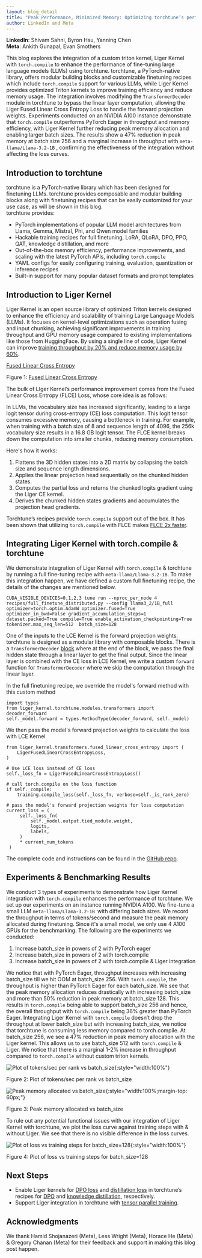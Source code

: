 ```yaml
---
layout: blog_detail
title: "Peak Performance, Minimized Memory: Optimizing torchtune’s performance with torch.compile & Liger Kernel"
author: LinkedIn and Meta
---
```


**LinkedIn**: Shivam Sahni, Byron Hsu, Yanning Chen  
**Meta**: Ankith Gunapal, Evan Smothers

This blog explores the integration of a custom triton kernel, Liger Kernel with `torch.compile` to enhance the performance of fine-tuning large language models (LLMs) using torchtune. torchtune, a PyTorch-native library, offers modular building blocks and customizable finetuning recipes which include `torch.compile` support for various LLMs, while Liger Kernel provides optimized Triton kernels to improve training efficiency and reduce memory usage. The integration involves modifying the `TransformerDecoder` module in torchtune to bypass the linear layer computation, allowing the Liger Fused Linear Cross Entropy Loss to handle the forward projection weights. Experiments conducted on an NVIDIA A100 instance demonstrate that `torch.compile` outperforms PyTorch Eager in throughput and memory efficiency, with Liger Kernel further reducing peak memory allocation and enabling larger batch sizes. The results show a 47% reduction in peak memory at batch size 256 and a marginal increase in throughput with `meta-llama/Llama-3.2-1B` , confirming the effectiveness of the integration without affecting the loss curves.


## Introduction to torchtune

torchtune is a PyTorch-native library which has been designed for finetuning LLMs. torchtune provides composable and modular building blocks along with finetuning recipes that can be easily customized for your use case, as will be shown in this blog.  \
torchtune provides:



* PyTorch implementations of popular LLM model architectures from Llama, Gemma, Mistral, Phi, and Qwen model families
* Hackable training recipes for full finetuning, LoRA, QLoRA, DPO, PPO, QAT, knowledge distillation, and more
* Out-of-the-box memory efficiency, performance improvements, and scaling with the latest PyTorch APIs, including `torch.compile`
* YAML configs for easily configuring training, evaluation, quantization or inference recipes
* Built-in support for many popular dataset formats and prompt templates


## Introduction to Liger Kernel

Liger Kernel is an open source library of optimized Triton kernels designed to enhance the efficiency and scalability of training Large Language Models (LLMs). It focuses on kernel-level optimizations such as operation fusing and input chunking, achieving significant improvements in training throughput and GPU memory usage compared to existing implementations like those from HuggingFace. By using a single line of code, Liger Kernel can improve [training throughput by 20% and reduce memory usage by 60%](https://www.linkedin.com/blog/engineering/open-source/liger-kernel-open-source-ecosystem-for-efficient-llm-training). 


<div class="text-center">
<a href="https://arxiv.org/pdf/2410.10989" target="_blank">Fused Linear Cross Entropy</a>
</div>

Figure 1: [Fused Linear Cross Entropy](https://arxiv.org/pdf/2410.10989)

The bulk of LIger Kernel’s performance improvement comes from the Fused Linear Cross Entropy (FLCE) Loss, whose core idea is as follows:

In LLMs, the vocabulary size has increased significantly, leading to a large logit tensor during cross-entropy (CE) loss computation. This logit tensor consumes excessive memory, causing a bottleneck in training. For example, when training with a batch size of 8 and sequence length of 4096, the 256k vocabulary size results in a 16.8 GB logit tensor. The FLCE kernel breaks down the computation into smaller chunks, reducing memory consumption.

Here's how it works:



1. Flattens the 3D hidden states into a 2D matrix by collapsing the batch size and sequence length dimensions.
2. Applies the linear projection head sequentially on the chunked hidden states.
3. Computes the partial loss and returns the chunked logits gradient using the Liger CE kernel.
4. Derives the chunked hidden states gradients and accumulates the projection head gradients.

Torchtune’s recipes provide `torch.compile` support out of the box. It has been shown that utilizing `torch.compile` with FLCE makes [FLCE 2x faster](https://github.com/linkedin/Liger-Kernel/issues/227).


## Integrating Liger Kernel with torch.compile & torchtune

We demonstrate integration of Liger Kernel with `torch.compile` &  torchtune by running a full fine-tuning recipe with `meta-llama/Llama-3.2-1B`.  To make this integration happen, we have defined a custom full finetuning recipe, the details of the changes are mentioned below.


```
CUDA_VISIBLE_DEVICES=0,1,2,3 tune run --nproc_per_node 4 recipes/full_finetune_distributed.py --config llama3_2/1B_full optimizer=torch.optim.AdamW optimizer.fused=True optimizer_in_bwd=False gradient_accumulation_steps=1  dataset.packed=True compile=True enable_activation_checkpointing=True tokenizer.max_seq_len=512  batch_size=128
```


One of the inputs to the LCE Kernel is the forward projection weights. torchtune is designed as a modular library with composable blocks. There is a `TransformerDecoder` [block](https://github.com/pytorch/torchtune/blob/main/torchtune/modules/transformer.py#L322) where at the end of the block, we pass the final hidden state through a linear layer to get the final output. Since the linear layer is combined with the CE loss in LCE Kernel, we write a custom `forward` function for `TransformerDecoder` where we skip the computation through the linear layer.

In the full finetuning recipe, we override the model's forward method with this custom method


```
import types
from liger_kernel.torchtune.modules.transformers import decoder_forward
self._model.forward = types.MethodType(decoder_forward, self._model)
```


We then pass the model's forward projection weights to calculate the loss with LCE Kernel


```
from liger_kernel.transformers.fused_linear_cross_entropy import (
    LigerFusedLinearCrossEntropyLoss,
)

# Use LCE loss instead of CE loss
self._loss_fn = LigerFusedLinearCrossEntropyLoss()

# call torch.compile on the loss function
if self._compile:
    training.compile_loss(self._loss_fn, verbose=self._is_rank_zero)

# pass the model's forward projection weights for loss computation
current_loss = (
     self._loss_fn(
         self._model.output.tied_module.weight,
         logits,
         labels,
     )
     * current_num_tokens
 )
```


The complete code and instructions can be found in the [GitHub repo](https://github.com/pytorch-labs/applied-ai/tree/liger_kernel/third_party). 


## Experiments & Benchmarking Results

We conduct 3 types of experiments to demonstrate how Liger Kernel integration with `torch.compile` enhances the performance of torchtune. We set up our experiments on an instance running NVIDIA A100. We fine-tune a small LLM  `meta-llama/Llama-3.2-1B `with differing batch sizes. We record the throughput in terms of tokens/second and measure the peak memory allocated during finetuning. Since it's a small model, we only use 4 A100 GPUs for the benchmarking. The following are the experiments we conducted:



1. Increase batch_size in powers of 2 with PyTorch eager 
2. Increase batch_size in powers of 2 with torch.compile 
3. Increase batch_size in powers of 2 with torch.compile & Liger integration

We notice that with PyTorch Eager, throughput increases with increasing batch_size till we hit OOM at batch_size 256. With `torch.compile`, the throughput is higher than PyTorch Eager for each batch_size. We see that the peak memory allocation reduces drastically with increasing batch_size and more than 50% reduction in peak memory at batch_size 128. This results in `torch.compile` being able to support batch_size 256 and hence, the overall throughput with `torch.compile` being 36% greater than PyTorch Eager. Integrating Liger Kernel with `torch.compile` doesn’t drop the throughput at lower batch_size but with increasing batch_size, we notice that torchtune is consuming less memory compared to torch.compile. At batch_size 256, we see a 47% reduction in peak memory allocation with the Liger kernel. This allows us to use batch_size 512 with `torch.compile` & Liger. We notice that there is a marginal 1-2% increase in throughput compared to `torch.compile` without custom triton kernels. 


![Plot of tokens/sec per rank vs batch_size](/assets/images/peak-performance-minimized-memory/fg2.png){:style="width:100%"}

<div class="text-center">
Figure 2: Plot of tokens/sec per rank vs batch_size
</div>

![Peak memory allocated vs batch_size](/assets/images/peak-performance-minimized-memory/fg3.png){:style="width:100%;margin-top: 60px;"}

<div class="text-center">
Figure 3: Peak memory allocated vs batch_size
</div>

To rule out any potential functional issues with our integration of Liger Kernel with torchtune, we plot the loss curve against training steps with & without Liger. We see that there is no visible difference in the loss curves.


![Plot of loss vs training steps for batch_size=128](/assets/images/peak-performance-minimized-memory/fg4.png){:style="width:100%"}


Figure 4: Plot of loss vs training steps for batch_size=128


## Next Steps



* Enable Liger kernels for [DPO loss](https://github.com/linkedin/Liger-Kernel/blob/main/src/liger_kernel/chunked_loss/dpo_loss.py#L7) and [distillation loss](https://github.com/linkedin/Liger-Kernel/blob/main/src/liger_kernel/chunked_loss/fused_linear_distillation.py#L9) in torchtune’s recipes for [DPO](https://pytorch.org/torchtune/main/recipes/dpo.html) and [knowledge distillation](https://pytorch.org/blog/llama-into-torchtune/), respectively.
* Support Liger integration in torchtune with [tensor parallel training](https://github.com/pytorch/torchtune/pull/2330).


## Acknowledgments

We thank Hamid Shojanazeri (Meta), Less Wright (Meta), Horace He (Meta) & Gregory Chanan (Meta) for their feedback and support in making this blog post happen.
